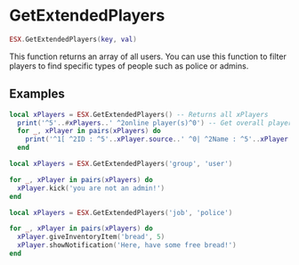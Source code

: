 # GetExtendedPlayers

```lua
ESX.GetExtendedPlayers(key, val)
```

This function returns an array of all users.
You can use this function to filter players to find specific types of people such as police or admins.

## Examples

```lua title="Get All Players"
local xPlayers = ESX.GetExtendedPlayers() -- Returns all xPlayers
  print('^5'..#xPlayers..' ^2online player(s)^0') -- Get overall player count
  for _, xPlayer in pairs(xPlayers) do
    print('^1[ ^2ID : ^5'..xPlayer.source..' ^0| ^2Name : ^5'..xPlayer.getName()..' ^0 | ^2Group : ^5'..xPlayer.getGroup()..' ^0 | ^2Identifier : ^5'.. xPlayer.identifier ..'^1]^0\n') -- print players info
  end
```

```lua title="Kick all non-admin Players"
local xPlayers = ESX.GetExtendedPlayers('group', 'user')

for _, xPlayer in pairs(xPlayers) do
  xPlayer.kick('you are not an admin!')
end
```

```lua title="Give Item to all police"
local xPlayers = ESX.GetExtendedPlayers('job', 'police')

for _, xPlayer in pairs(xPlayers) do
  xPlayer.giveInventoryItem('bread', 5)
  xPlayer.showNotification('Here, have some free bread!')
end
```
